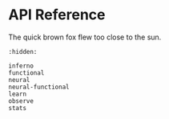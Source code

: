 # API Reference

The quick brown fox flew too close to the sun.

```{toctree}
:hidden:

inferno
functional
neural
neural-functional
learn
observe
stats
```